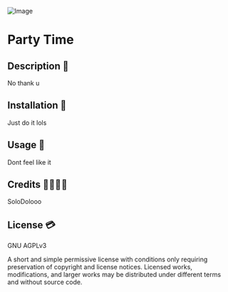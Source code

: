 
   ![Image](https://img.shields.io/static/v1?label=Liscence&message=GNUAGPLv3&color=blueviolet)

   # Party Time

   ## Description  📖

   No thank u

   ## Installation  💽

   Just do it lols

   ## Usage  🚮

   Dont feel like it

   ## Credits  👨‍👩‍👧‍👦

   SoloDolooo

   ## License  💳

   GNU AGPLv3

   A short and simple permissive license with conditions only requiring preservation of copyright and license notices. Licensed works, modifications, and larger works may be distributed under different terms and without source code.


   